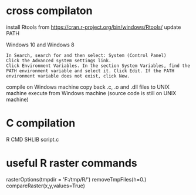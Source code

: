 # cross compilaton

install Rtools from https://cran.r-project.org/bin/windows/Rtools/
update PATH

Windows 10 and Windows 8

    In Search, search for and then select: System (Control Panel)
    Click the Advanced system settings link.
    Click Environment Variables. In the section System Variables, find the PATH environment variable and select it. Click Edit. If the PATH environment variable does not exist, click New.

compile on Windows machine
copy back .c, .o and .dll files to UNIX machine
execute from Windows machine (source code is still on UNIX machine)

# C compilation
R CMD SHLIB script.c

# useful R raster commands

rasterOptions(tmpdir = 'F:/tmp/R/')
removeTmpFiles(h=0.)
compareRaster(x,y,values=True)